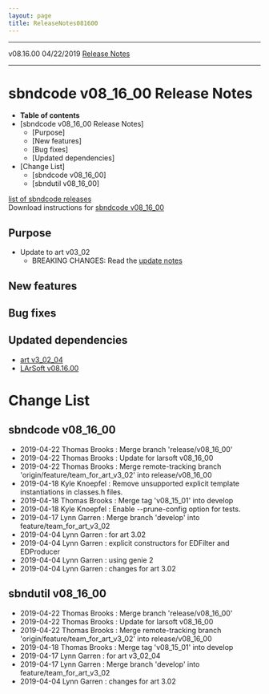 ```yaml
---
layout: page
title: ReleaseNotes081600
---
```


  ----------- ------------ -- -- ------------------------------------------------------
  v08.16.00   04/22/2019         [Release Notes](ReleaseNotes081600.html)
  ----------- ------------ -- -- ------------------------------------------------------



sbndcode v08\_16\_00 Release Notes
======================================================================================

-   **Table of contents**
-   [sbndcode v08\_16\_00 Release
    Notes]
    -   [Purpose]
    -   [New features]
    -   [Bug fixes]
    -   [Updated dependencies]
-   [Change List]
    -   [sbndcode v08\_16\_00]
    -   [sbndutil v08\_16\_00]

[list of sbndcode
releases](List_of_SBND_code_releases.html)\
Download instructions for [sbndcode
v08\_16\_00](http://scisoft.fnal.gov/scisoft/bundles/sbnd/v08_16_00/sbndcode-v08_16_00.html)



Purpose
----------------------------------

-   Update to art v03\_02
    -   BREAKING CHANGES: Read the [update
        notes](https://cdcvs.fnal.gov/redmine/projects/larsoft/wiki/Update_to_art_v3_02)



New features
--------------------------------------------



Bug fixes
--------------------------------------



Updated dependencies
------------------------------------------------------------

-   [art
    v3\_02\_04](https://cdcvs.fnal.gov/redmine/projects/art/wiki/Series_302)
-   [LArSoft
    v08.16.00](https://cdcvs.fnal.gov/redmine/projects/larsoft/wiki/ReleaseNotes081600)



Change List
==========================================



sbndcode v08\_16\_00
----------------------------------------------------------

-   2019-04-22 Thomas Brooks : Merge branch \'release/v08\_16\_00\'
-   2019-04-22 Thomas Brooks : Update for larsoft v08\_16\_00
-   2019-04-22 Thomas Brooks : Merge remote-tracking branch
    \'origin/feature/team\_for\_art\_v3\_02\' into release/v08\_16\_00
-   2019-04-18 Kyle Knoepfel : Remove unsupported explicit template
    instantiations in classes.h files.
-   2019-04-18 Thomas Brooks : Merge tag \'v08\_15\_01\' into develop
-   2019-04-18 Kyle Knoepfel : Enable \--prune-config option for tests.
-   2019-04-17 Lynn Garren : Merge branch \'develop\' into
    feature/team\_for\_art\_v3\_02
-   2019-04-04 Lynn Garren : for art 3.02
-   2019-04-04 Lynn Garren : explicit constructors for EDFilter and
    EDProducer
-   2019-04-04 Lynn Garren : using genie 2
-   2019-04-04 Lynn Garren : changes for art 3.02



sbndutil v08\_16\_00
----------------------------------------------------------

-   2019-04-22 Thomas Brooks : Merge branch \'release/v08\_16\_00\'
-   2019-04-22 Thomas Brooks : Update for larsoft v08\_16\_00
-   2019-04-22 Thomas Brooks : Merge remote-tracking branch
    \'origin/feature/team\_for\_art\_v3\_02\' into release/v08\_16\_00
-   2019-04-18 Thomas Brooks : Merge tag \'v08\_15\_01\' into develop
-   2019-04-17 Lynn Garren : for art v3\_02\_04
-   2019-04-17 Lynn Garren : Merge branch \'develop\' into
    feature/team\_for\_art\_v3\_02
-   2019-04-04 Lynn Garren : changes for art 3.02
